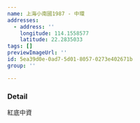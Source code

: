 ```yaml
---
name: 上海小南國1987 - 中環
addresses:
  - address: ''
    longitude: 114.1558577
    latitude: 22.2835033
tags: []
previewImageUrl: ''
id: 5ea39d0e-0ad7-5d01-8057-0273e402671b
group: ''

---
```

### Detail
紅底中資
